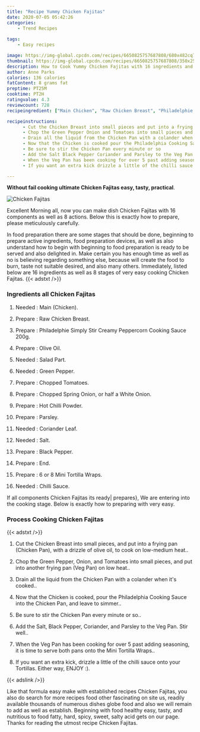 ```yaml
---
title: "Recipe Yummy Chicken Fajitas"
date: 2020-07-05 05:42:26
categories:
    - Trend Recipes
    
tags:
    - Easy recipes

image: https://img-global.cpcdn.com/recipes/6650825757687808/680x482cq70/chicken-fajitas-recipe-main-photo.jpg
thumbnail: https://img-global.cpcdn.com/recipes/6650825757687808/350x250cq70/chicken-fajitas-recipe-main-photo.jpg
description: How to Cook Yummy Chicken Fajitas with 16 ingredients and 8 stages of easy cooking.
author: Anne Parks
calories: 136 calories
fatContent: 8 grams fat
preptime: PT25M
cooktime: PT2H
ratingvalue: 4.3
reviewcount: 728
recipeingredient: ["Main Chicken", "Raw Chicken Breast", "Philadelphie Simply Stir Creamy Peppercorn Cooking Sauce 200g", "Olive Oil", "Salad Part", "Green Pepper", "Chopped Tomatoes", "Chopped Spring Onion or half a White Onion", "Hot Chilli Powder", "Parsley", "Coriander Leaf", "Salt", "Black Pepper", "End", "6 or 8 Mini Tortilla Wraps", "Chilli Sauce"]

recipeinstructions: 
      - Cut the Chicken Breast into small pieces and put into a frying pan Chicken Pan with a drizzle of olive oil to cook on lowmedium heat 
      - Chop the Green Pepper Onion and Tomatoes into small pieces and put into another frying pan Veg Pan on low heat 
      - Drain all the liquid from the Chicken Pan with a colander when its cooked 
      - Now that the Chicken is cooked pour the Philadelphia Cooking Sauce into the Chicken Pan and leave to simmer 
      - Be sure to stir the Chicken Pan every minute or so 
      - Add the Salt Black Pepper Coriander and Parsley to the Veg Pan Stir well 
      - When the Veg Pan has been cooking for over 5 past adding seasoning it is time to serve both pans onto the Mini Tortilla Wraps 
      - If you want an extra kick drizzle a little of the chilli sauce onto your Tortillas Either way ENJOY 

---
```




**Without fail cooking ultimate Chicken Fajitas easy, tasty, practical**. 


![Chicken Fajitas](https://img-global.cpcdn.com/recipes/6650825757687808/680x482cq70/chicken-fajitas-recipe-main-photo.jpg "Chicken Fajitas")




Excellent Morning all, now you can make dish Chicken Fajitas with 16 components as well as 8 actions. Below this is exactly how to prepare, please meticulously carefully.

In food preparation there are some stages that should be done, beginning to prepare active ingredients, food preparation devices, as well as also understand how to begin with beginning to food preparation is ready to be served and also delighted in. Make certain you has enough time as well as no is believing regarding something else, because will create the food to burn, taste not suitable desired, and also many others. Immediately, listed below are 16 ingredients as well as 8 stages of very easy cooking Chicken Fajitas.
{{< adstxt />}}

### Ingredients all Chicken Fajitas


1. Needed  : Main (Chicken).

1. Prepare  : Raw Chicken Breast.

1. Prepare  : Philadelphie Simply Stir Creamy Peppercorn Cooking Sauce 200g.

1. Prepare  : Olive Oil.

1. Needed  : Salad Part.

1. Needed  : Green Pepper.

1. Prepare  : Chopped Tomatoes.

1. Prepare  : Chopped Spring Onion, or half a White Onion.

1. Prepare  : Hot Chilli Powder.

1. Prepare  : Parsley.

1. Needed  : Coriander Leaf.

1. Needed  : Salt.

1. Prepare  : Black Pepper.

1. Prepare  : End.

1. Prepare  : 6 or 8 Mini Tortilla Wraps.

1. Needed  : Chilli Sauce.



If all components Chicken Fajitas its ready| prepares}, We are entering into the cooking stage. Below is exactly how to preparing with very easy.

### Process Cooking Chicken Fajitas

{{< adstxt />}}


1. Cut the Chicken Breast into small pieces, and put into a frying pan (Chicken Pan), with a drizzle of olive oil, to cook on low-medium heat..



1. Chop the Green Pepper, Onion, and Tomatoes into small pieces, and put into another frying pan (Veg Pan) on low heat..



1. Drain all the liquid from the Chicken Pan with a colander when it&#39;s cooked..



1. Now that the Chicken is cooked, pour the Philadelphia Cooking Sauce into the Chicken Pan, and leave to simmer..



1. Be sure to stir the Chicken Pan every minute or so..



1. Add the Salt, Black Pepper, Coriander, and Parsley to the Veg Pan. Stir well..



1. When the Veg Pan has been cooking for over 5 past adding seasoning, it is time to serve both pans onto the Mini Tortilla Wraps..



1. If you want an extra kick, drizzle a little of the chilli sauce onto your Tortillas. Either way, ENJOY :).





{{< adslink />}}

Like that formula easy make with established recipes Chicken Fajitas, you also do search for more recipes food other fascinating on site us, readily available thousands of numerous dishes globe food and also we will remain to add as well as establish. Beginning with food healthy easy, tasty, and nutritious to food fatty, hard, spicy, sweet, salty acid gets on our page. Thanks for reading the utmost recipe Chicken Fajitas.
